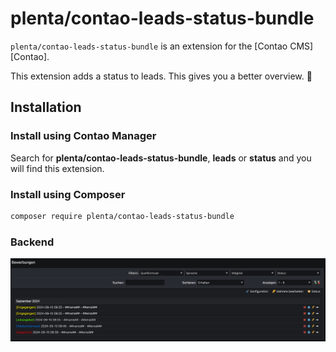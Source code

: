 # plenta/contao-leads-status-bundle

`plenta/contao-leads-status-bundle` is an extension for the [Contao CMS][Contao].

This extension adds a status to leads. This gives you a better overview. 🚀  

## Installation

### Install using Contao Manager

Search for **plenta/contao-leads-status-bundle**, **leads** or **status** and you will find this extension.

### Install using Composer

```bash
composer require plenta/contao-leads-status-bundle
```

### Backend

![Status-Backend-View](docs/backend.png)
